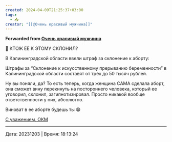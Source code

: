 ```yaml
---
created: 2024-04-09T21:25:37+03:00
tags:
  - 📥
creator: "[[@Очень красивый мужчина]]"
---
```


**Forwarded from [Очень красивый мужчина](https://t.me/okmtelega/3519)**

📢 КТОЖ ЕЕ К ЭТОМУ СКЛОНИЛ?

В Калининградской области ввели штраф за склонение к аборту:

Штрафы за “Склонение к искусственному прерыванию беременности” в Калининградской области составят от трёх до 50 тысяч рублей. 

Ну вы поняли, да? То есть теперь, когда женщина САМА сделала аборт, она сможет вину перекинуть на постороннего человека, который ее уговорил, склонил,  загипнотизировал. Просто никакой вообще ответственности у них, абсолютно. 

Виноват в ее аборте будешь ты 😁

[С уважением, ОКМ](https://t.me/okmtelega)

---

Дата: 20231203 | Время: 18:13:24
